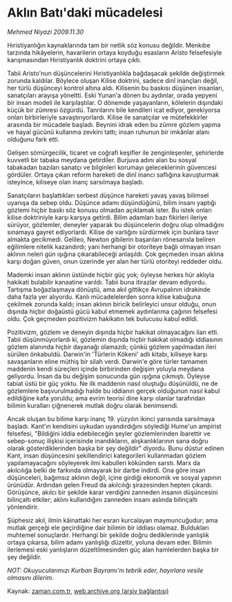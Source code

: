 # Aklın Batı'daki  mücadelesi

*Mehmed Niyazi 2009.11.30*

<tr><td class="metin" colspan="2" style="padding-top: 20px; padding-left: 5px; ">Hıristiyanlığın kaynaklarında tam bir netlik söz konusu değildir. Menkıbe tarzında hikâyelerin, havarilerin ortaya koyduğu esasların Aristo felsefesiyle karışmasından Hıristiyanlık doktrini ortaya çıktı.</td></tr><tr><td class="metin" colspan="2" style="padding-top: 20px; padding-left: 5px; "><p>Tabii Aristo'nun düşüncelerini  Hıristiyanlıkla bağdaşacak şekilde değiştirmek zorunda kaldılar. Böylece oluşan Kilise doktrini, sadece dinî inançları değil, her türlü düşünceyi kontrol altına aldı. Kilisenin bu baskısı düşünen insanları, sanatçıları arayışa yöneltti. Eski Yunan'a dönen bu aydınlar, orada yepyeni bir insan modeli ile karşılaştılar. O dönemde yaşayanların, kölelerin dışındaki küçük bir zümresi özgürdü. Tanrılarını bile kendileri icat ediyor, gerekiyorsa onları birbirleriyle savaştırıyorlardı. Kilise ile sanatçılar ve mütefekkirler arasında bir mücadele başladı. Beynini idrak eden bu zümre gözlem yapma ve hayal gücünü kullanma zevkini tattı; insan ruhunun bir imkânlar alanı olduğunu fark etti.
<p>     Gelişen sömürgecilik, ticaret ve coğrafi keşifler ile zenginleşenler, şehirlerde kuvvetli bir tabaka meydana getirdiler. Burjuva adını alan bu sosyal tabakadan bazıları sanatçı ve bilginleri korumayı geleceklerinin güvencesi gördüler. Ortaya çıkan reform hareketi de dinî inancı saflığına kavuşturmak isteyince, kiliseye olan inanç sarsılmaya başladı.
     <p>Sanatçıların başlattıkları serbest düşünce hareketi yavaş yavaş bilimsel uyanışa da sebep oldu. Düşünce adamı düşündüğünü, bilim insanı yaptığı gözlemi hiçbir baskı söz konusu olmadan açıklamak ister. Bu istek onları kilise doktriniyle karşı karşıya getirdi. Bilim adamları bazı fikirleri ileriye sürüyor, gözlemler, deneyler yaparak bu düşüncelerin doğru olup olmadığını sınamaya gayret ediyorlardı. Kilise de varlığını sürdürmek için bunlara tavır almakta gecikmedi. Gelileo, Newton gibilerin başarıları rönesansla beliren eğilimlere nitelik kazandırdı; yani herhangi bir otoriteye bağlı olmayan insan aklının neleri gün ışığına çıkarabileceği anlaşıldı. Çok geçmeden insan aklına karşı doğan güven, onun üzerinde yer alan her türlü otoriteyi reddeder oldu.
     <p>Mademki insan aklının üstünde hiçbir güç yok; öyleyse herkes hür aklıyla hakikati bulabilir kanaatine varıldı. Tabii buna itirazlar devam ediyordu. Tartışma boğazlaşmaya dönüştü, ama akıl gittikçe Avrupalının idrakinde daha fazla yer alıyordu. Kanlı mücadelelerden sonra kilise kabuğuna çekilmek zorunda kaldı; insan aklının biricik belirleyici unsur olduğu, onun dışında hiçbir doğaüstü gücü kabul etmemek aydınlanma çağının felsefesi oldu. Çok geçmeden pozitivizm hakikatın tek bulucusu kabul edildi.
     <p>Pozitivizm, gözlem ve deneyin dışında hiçbir hakikat olmayacağını ilan etti. Tabii düşünmüyorlardı ki, gözlemin dışında hiçbir hakikat olmadığı iddiasının gözlem alanında hiçbir dayanağı olamazdı; çünkü gözlem yapılmadan ileri sürülen önkabuldü. Darwin'in 'Türlerin Kökeni' adlı kitabı, kiliseye karşı savaşanların eline müthiş bir silah verdi. Darwin'e göre türler tamamen maddenin kendi süreçleri içinde birbirinden değişim yoluyla meydana geliyordu. İnsan da bu değişim sonucunda gün ışığına çıkmıştı. Öyleyse tabiat üstü bir güç yoktu. Ne ilk maddenin nasıl oluştuğu düşünüldü, ne de gözlemlere başvurulmadığı halde bu iddianın gerçek olduğunun nasıl kabul edildiğine kafa yoruldu; ama evrim teorisi dine karşı olanlar tarafından bilimin kuralları çiğnenerek mutlak doğru olarak benimsendi.
    <p>Ancak oluşan bu bilime karşı inanç 19. yüzyılın ikinci yarısında sarsılmaya başladı. Kant'ın kendisini uykudan uyandırdığını söylediği Hume'un ampirist felsefesi, "Bildiğini iddia edebileceğin şeyler gözlemlerinden ibarettir ve sebep-sonuç ilişkisi içerisinde inandıkların, alışkanlıklarının sana doğru olarak gösterdiklerinden başka bir şey değildir" diyordu. Bunu düstur edinen Kant, insan düşüncesini şekillendirici kategorileri kullanmadan gözlem yapılamayacağını söyleyerek ilmi kabulleri kökünden sarstı. Marx da akılcılığa belki de farkında olmayarak bir darbe indirdi. Ona göre insan düşünceleri, bağımsız aklının değil, içine girdiği ekonomik ve sosyal yapının ürünüdür. Ardından gelen Freud da akılcılığı şirazesinden hepten çıkardı. Görüşünce, akılcı bir şekilde karar verdiğini zanneden insanın düşüncesini bilinçaltı etkiler; aklını kullandığını zanneden insanı aslında bilinçaltı yönlendirir.
     <p>Şüphesiz akıl, ilmin kâinattaki her esrarı kurcalayan maymuncuğudur; ama mutlak gerçeği ele geçirdiğine dair bilimin bir iddiası olamaz. Buldukları muhtemel sonuçlardır. Herhangi bir şekilde doğru dediklerinde yanlışlık ortaya çıkarsa, bilim adamı yanlışlığı düzeltir, yoluna devam eder. Bilimin ilerlemesi eski yanlışların düzeltilmesinden güç alan hamlelerden başka bir şey değildir.
     <p><i>NOT: Okuyucularımızı Kurban Bayramı'nı tebrik eder, hayırlara vesile olmasını dilerim. </i><br/></p></p></p></p></p></p></p></p></td></tr>

Kaynak: [zaman.com.tr](http://zaman.com.tr/yazar.do?yazino=921465), [web.archive.org (arşiv bağlantısı)](http://web.archive.org/web/20100130024358/http://zaman.com.tr:80/yazar.do?yazino=921465)
